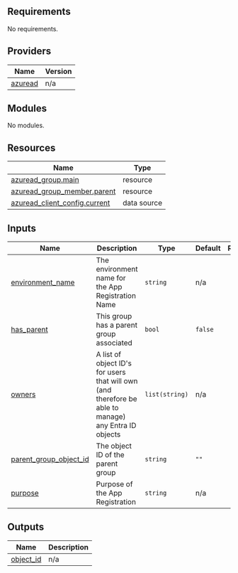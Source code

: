 <!-- BEGIN_TF_DOCS -->
## Requirements

No requirements.

## Providers

| Name | Version |
|------|---------|
| <a name="provider_azuread"></a> [azuread](#provider\_azuread) | n/a |

## Modules

No modules.

## Resources

| Name | Type |
|------|------|
| [azuread_group.main](https://registry.terraform.io/providers/hashicorp/azuread/latest/docs/resources/group) | resource |
| [azuread_group_member.parent](https://registry.terraform.io/providers/hashicorp/azuread/latest/docs/resources/group_member) | resource |
| [azuread_client_config.current](https://registry.terraform.io/providers/hashicorp/azuread/latest/docs/data-sources/client_config) | data source |

## Inputs

| Name | Description | Type | Default | Required |
|------|-------------|------|---------|:--------:|
| <a name="input_environment_name"></a> [environment\_name](#input\_environment\_name) | The environment name for the App Registration Name | `string` | n/a | yes |
| <a name="input_has_parent"></a> [has\_parent](#input\_has\_parent) | This group has a parent group associated | `bool` | `false` | no |
| <a name="input_owners"></a> [owners](#input\_owners) | A list of object ID's for users that will own (and therefore be able to manage) any Entra ID objects | `list(string)` | n/a | yes |
| <a name="input_parent_group_object_id"></a> [parent\_group\_object\_id](#input\_parent\_group\_object\_id) | The object ID of the parent group | `string` | `""` | no |
| <a name="input_purpose"></a> [purpose](#input\_purpose) | Purpose of the App Registration | `string` | n/a | yes |

## Outputs

| Name | Description |
|------|-------------|
| <a name="output_object_id"></a> [object\_id](#output\_object\_id) | n/a |
<!-- END_TF_DOCS -->
